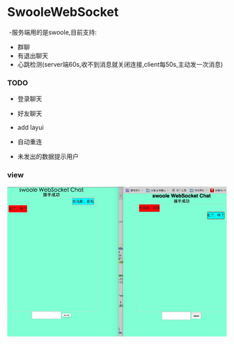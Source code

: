 # SwooleWebSocket

  -服务端用的是swoole,目前支持:
 
  - 群聊
  - 有退出聊天
  - 心跳检测(server端60s,收不到消息就关闭连接,client每50s,主动发一次消息)
  
### TODO
  
  - 登录聊天
  
  - 好友聊天
      
  - add layui

  - 自动重连

  - 未发出的数据提示用户

### view

![image](https://github.com/weiwenwang/SwooleWebSocket/blob/master/img/chat_view.png)
